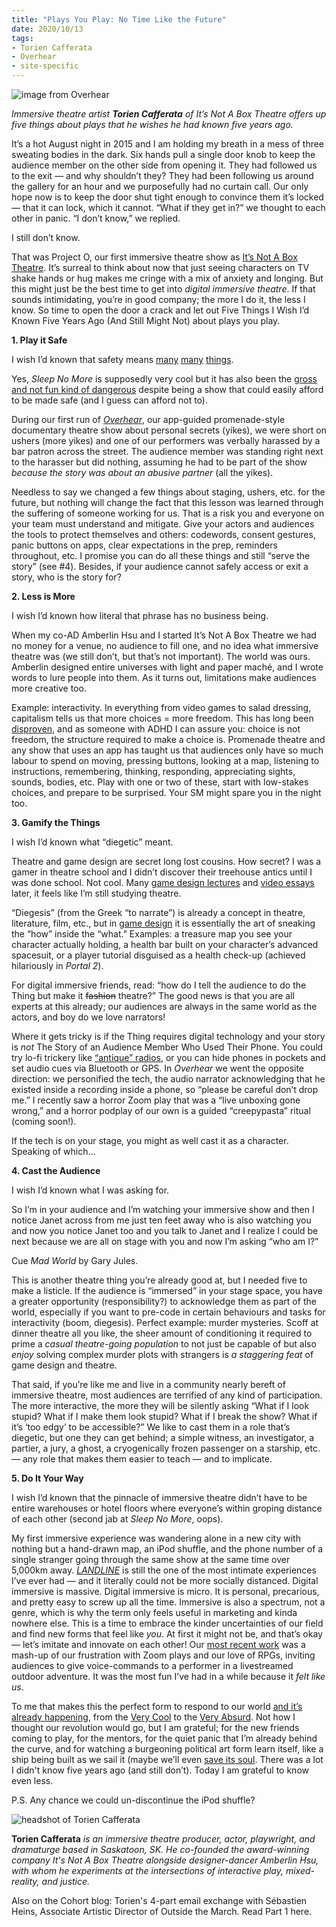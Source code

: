 ```yaml
---
title: "Plays You Play: No Time Like the Future"
date: 2020/10/13
tags:
- Torien Cafferata
- Overhear
- site-specific
---
```

![image from Overhear](Overhear.jpg)

*Immersive theatre artist **Torien Cafferata** of It’s Not A Box Theatre offers up five things about plays that he wishes he had known five years ago.*

It’s a hot August night in 2015 and I am holding my breath in a mess of three sweating bodies in the dark. Six hands pull a single door knob to keep the audience member on the other side from opening it. They had followed us to the exit — and why shouldn’t they? They had been following us around the gallery for an hour and we purposefully had no curtain call. Our only hope now is to keep the door shut tight enough to convince them it’s locked — that it can lock, which it cannot. “What if they get in?” we thought to each other in panic. “I don’t know,” we replied.

I still don’t know. 

That was Project O, our first immersive theatre show as [It’s Not A Box Theatre](http://facebook.com/itsnotaboxtheatre). It’s surreal to think about now that just seeing characters on TV shake hands or hug makes me cringe with a mix of anxiety and longing. But this might just be the best time to get into *digital immersive theatre*. If that sounds intimidating, you’re in good company; the more I do it, the less I know. So time to open the door a crack and let out Five Things I Wish I’d Known Five Years Ago (And Still Might Not) about plays you play. 


**1. Play it Safe**

I wish I’d known that safety means [many](https://howlround.com/art-and-craft-intimacy-direction) [many](https://www.cbc.ca/news/canada/saskatchewan/theatre-diversity-representation-1.5657440) [things](https://nakedcomedy.blogspot.com/2020/01/via-negativa-is-actual-bullshit.html?fbclid=IwAR0bPr9RdmO_f5MOIiawtjaHY_wIKUXmx1Hu0gE3HtPgVkF_5idcPacM23c&m=1). 

Yes, *Sleep No More* is supposedly very cool but it has also been the [gross and not fun kind of dangerous](https://www.theguardian.com/stage/2018/feb/12/immersive-theatre-punchdrunk-sleep-no-more) despite being a show that could easily  afford to be made safe (and I guess can afford not to). 

During our first run of [*Overhear*](https://vimeo.com/273055640), our app-guided promenade-style documentary theatre show about personal secrets (yikes), we were short on ushers (more yikes) and one of our performers was verbally harassed by a bar patron across the street. The audience member was standing right next to the harasser but did nothing, assuming he had to be part of the show *because the story was about an abusive partner* (all the yikes). 

Needless to say we changed a few things about staging, ushers, etc. for the future, but nothing will change the fact that this lesson was learned through the suffering of someone working for us. That is a risk you and everyone on your team must understand and mitigate. Give your actors and audiences the tools to protect themselves and others: codewords, consent gestures, panic buttons on apps, clear expectations in the prep, reminders throughout, etc. I promise you can do all these things and still “serve the story” (see #4). Besides, if your audience cannot safely access or exit a story, who is the story for? 

**2. Less is More**

I wish I’d known how literal that phrase has no business being. 

When my co-AD Amberlin Hsu and I started It’s Not A Box Theatre we had no money for a venue, no audience to fill one, and no idea what immersive theatre was (we still don’t, but that’s not important). The world was ours. Amberlin designed entire universes with light and paper maché, and I wrote words to lure people into them. As it turns out, limitations make audiences more creative too. 

Example: interactivity. In everything from video games to salad dressing, capitalism tells us that more choices = more freedom. This has long been [disproven](https://hbr.org/2006/06/more-isnt-always-better), and as someone with ADHD I can assure you: choice is not freedom, the structure required to make a choice is. Promenade theatre and any show that uses an app has taught us that audiences only have so much labour to spend on moving, pressing buttons, looking at a map, listening to instructions, remembering, thinking, responding, appreciating sights, sounds, bodies, etc. Play with one or two of these, start with low-stakes choices, and prepare to be surprised. Your SM might spare you in the night too. 


**3. Gamify the Things**

I wish I’d known what “diegetic” meant. 

Theatre and game design are secret long lost cousins. How secret? I was a gamer in theatre school and I didn’t discover their treehouse antics until I was done school. Not cool. Many [game design lectures](https://www.youtube.com/channel/UC0JB7TSe49lg56u6qH8y_MQ)  and [video essays](https://www.youtube.com/channel/UCeTfBygNb1TahcNpZyELO8g) later, it feels like I’m still studying theatre. 

“Diegesis” (from the Greek “to narrate”) is already a concept in theatre, literature, film, etc., but in [game design](https://www.gamasutra.com/blogs/GabrielNaro/20180801/323232/Diegesis_and_designing_for_immersion.php) it is essentially the art of sneaking the “how” inside the “what.” Examples: a treasure map you see your character actually holding, a health bar built on your character’s advanced spacesuit, or a player tutorial disguised as a health check-up (achieved hilariously in  *Portal 2*). 

For digital immersive friends, read: “how do I tell the audience to do the Thing but make it ~~fashion~~ theatre?” The good news is that you are all experts at this already; our audiences are always in the same world as the actors, and boy do we love narrators!

Where it gets tricky is if the Thing requires digital technology and your story is *not* The Story of an Audience Member Who Used Their Phone. You could try lo-fi trickery like [“antique” radios](http://raucous.org.uk/ice-road), or you can hide phones in pockets and set audio cues via Bluetooth or GPS. In *Overhear* we went the opposite direction: we personified the tech, the audio narrator acknowledging that he existed inside a recording inside a phone, so “please be careful don’t drop me.” I recently saw a horror Zoom play that was a “live unboxing gone wrong,” and a horror podplay of our own is a guided “creepypasta” ritual (coming soon!).

If the tech is on your stage, you might as well cast it as a character. Speaking of which...

**4. Cast the Audience**

I wish I’d known what I was asking for. 

So I’m in your audience and I’m watching your immersive show and then I notice Janet across from me just ten feet away who is also watching you and now you notice Janet too and you talk to Janet and I realize I could be next because we are all on stage with you and now I’m asking “who am I?”

Cue *Mad World* by Gary Jules.

This is another theatre thing you’re already good at, but I needed five to make a listicle. If the audience is “immersed” in your stage space, you have a greater opportunity (responsibility?) to acknowledge them as part of the world, especially if you want to pre-code in certain behaviours and tasks for interactivity (boom, diegesis). Perfect example: murder mysteries. Scoff at dinner theatre all you like, the sheer amount of conditioning it required to prime a *casual theatre-going population* to not just be capable of but also *enjoy* solving complex murder plots with strangers is *a staggering feat* of game design and theatre. 

That said, if you’re like me and live in a community nearly bereft of immersive theatre, most audiences are terrified of any kind of participation. The more interactive, the more they will be silently asking “What if I look stupid? What if I make them look stupid? What if I break the show? What if it’s ‘too edgy’ to be accessible?” We like to cast them in a role that’s diegetic, but one they can get behind; a simple witness, an investigator, a partier, a jury, a ghost, a cryogenically frozen passenger on a starship, etc. — any role that makes them easier to teach — and to implicate. 

**5. Do It Your Way**

I wish I’d known that the pinnacle of immersive theatre didn’t have to be entire warehouses or hotel floors where everyone’s within groping distance of each other (second jab at *Sleep No More*, oops). 

My first immersive experience was wandering alone in a new city with nothing but a hand-drawn map, an iPod shuffle, and the phone number of a single stranger going through the same show at the same time over 5,000km away. [*LANDLINE*](https://neworldtheatre.com/portfolio-item/landline/) is still the one of the most intimate experiences I’ve ever had — and it literally could not be more socially distanced.
Digital immersive is massive. Digital immersive is micro. It is personal, precarious, and pretty easy to screw up all the time. Immersive is also a spectrum, not a genre, which is why the term only feels useful in marketing and kinda nowhere else. This is a time to embrace the kinder uncertainties of our field and find new forms that feel like *you*. At first it might not be, and that’s okay — let’s imitate and innovate on each other! Our [most recent work](https://www.facebook.com/watch/live/?v=1196734170710024&ref=watch_permalink) was a mash-up of our frustration with Zoom plays and our love of RPGs, inviting audiences to give voice-commands to a performer in a livestreamed outdoor adventure. It was the most fun I’ve had in a while because it *felt like us*. 

To me that makes this the perfect form to respond to our world [and it’s already happening](https://springboardexchange.org/immersive-theatre-in-the-time-of-coronavirus/), from the [Very Cool](https://tenderclaws.com/theunderpresents) to the [Very Absurd](https://www.washingtonpost.com/entertainment/theater_dance/no-one-will-ever-see-this-play-and-no-actors-are-coming-either-but-the-show-will-go-on/2020/04/24/fcc8a09c-8577-11ea-878a-86477a724bdb_story.html). Not how I thought our revolution would go, but I am grateful; for the new friends coming to play, for the mentors, for the quiet panic that I’m already behind the curve, and for watching a burgeoning political art form learn itself, like a ship being built as we sail it (maybe we’ll even [save its soul](https://www.theguardian.com/stage/2020/feb/02/high-art-tipsy-night-out-immersive-theatre-lost-its-soul). There was a lot I didn't know five years ago (and still don’t). Today I am grateful to know even less. 

P.S. Any chance we could un-discontinue the iPod shuffle?


![headshot of Torien Cafferata](Torien_Cafferata.jpg)

**Torien Cafferata** *is an immersive theatre producer, actor, playwright, and dramaturge based in Saskatoon, SK. He co-founded the award-winning company It's Not A Box Theatre alongside designer-dancer Amberlin Hsu, with whom he experiments at the intersections of interactive play, mixed-reality, and justice.*


Also on the Cohort blog: Torien's 4-part email exchange with Sébastien Heins, Associate Artistic Director of Outside the March. Read Part 1 here.



